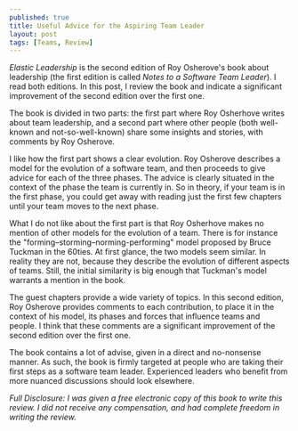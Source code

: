```yaml
---
published: true
title: Useful Advice for the Aspiring Team Leader
layout: post
tags: [Teams, Review]
---
```

*Elastic Leadership* is the second edition of Roy Osherove's book about leadership (the first edition is called *Notes to a Software Team Leader*). I read both editions. In this post, I review the book and indicate a significant improvement of the second edition over the first one.

<!--more-->

The book is divided in two parts: the first part where Roy Osherhove writes about team leadership, and a second part where other people (both well-known and not-so-well-known) share some insights and stories, with comments by Roy Osherove.

I like how the first part shows a clear evolution. Roy Osherove describes a model for the evolution of a software team, and then proceeds to give advice for each of the three phases. The advice is clearly situated in the context of the phase the team is currently in. So in theory, if your team is in the first phase, you could get away with reading just the first few chapters until your team moves to the next phase.

What I do not like about the first part is that Roy Osherhove makes no mention of other models for the evolution of a team. There is for instance the "forming–storming–norming-performing" model proposed by Bruce Tuckman in the 60ties. At first glance, the two models seem similar. In reality they are not, because they describe the evolution of different aspects of teams. Still, the initial similarity is big enough that Tuckman's model warrants a mention in the book.

The guest chapters provide a wide variety of topics. In this second edition, Roy Osherove provides comments to each contribution, to place it in the context of his model, its phases and forces that influence teams and people. I think that these comments are a significant improvement of the second edition over the first one.

The book contains a lot of advise, given in a direct and no-nonsense manner. As such, the book is firmly targeted at people who are taking their first steps as a software team leader. Experienced leaders who benefit from more nuanced discussions should look elsewhere.

*Full Disclosure: I was given a free electronic copy of this book to write this review. I did not receive any compensation, and had complete freedom in writing the review.*
